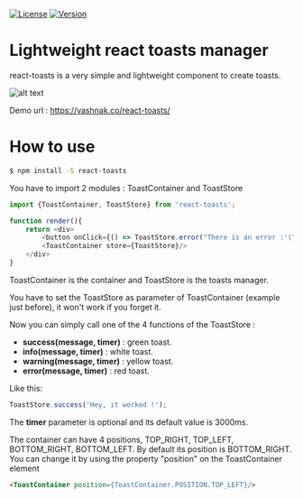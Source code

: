 [![License](https://img.shields.io/npm/l/react-toasts.svg)](https://www.npmjs.com/package/react-toasts)
[![Version](https://img.shields.io/npm/v/react-toasts.svg)](https://opensource.org/licenses/MIT)

Lightweight react toasts manager
==========

react-toasts is a very simple and lightweight component to create toasts.

![alt text](https://github.com/Vashnak/react-toasts/blob/master/demo.gif?raw=true)

Demo url : https://vashnak.co/react-toasts/

# How to use

``` sh
$ npm install -S react-toasts
```

You have to import 2 modules : ToastContainer and ToastStore


``` js
import {ToastContainer, ToastStore} from 'react-toasts';

function render(){
    return <div>
        <button onClick={() => ToastStore.error("There is an error :'(")}>Click me !</button>
        <ToastContainer store={ToastStore}/>
    </div>
}
```

ToastContainer is the container and ToastStore is the toasts manager.

You have to set the ToastStore as parameter of ToastContainer (example just before), it won't work if you forget it.

Now you can simply call one of the 4 functions of the ToastStore :
- **success(message, timer)** : green toast.
- **info(message, timer)** : white toast.
- **warning(message, timer)** : yellow toast.
- **error(message, timer)** : red toast.

Like this: 
``` js
ToastStore.success('Hey, it worked !');
```

The **timer** parameter is optional and its default value is 3000ms.

The container can have 4 positions, TOP_RIGHT, TOP_LEFT, BOTTOM_RIGHT, BOTTOM_LEFT. By default
its position is BOTTOM_RIGHT. You can change it by using the property "position" on the ToastContainer element

``` html
<ToastContainer position={ToastContainer.POSITION.TOP_LEFT}/>
```
